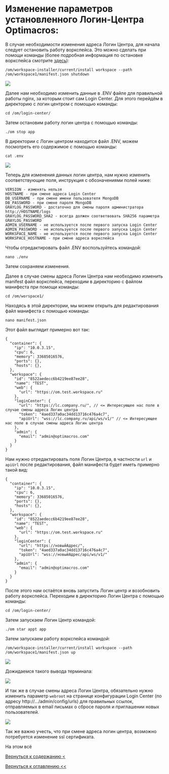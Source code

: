 # Изменение параметров установленного Логин-Центра Optimacros:

В случае необходимости изменения адреса Логин Центра, для начала следует остановить работу воркспейса. Это можно сделать 
при помощи команды (более подробная информация по остановке воркспейса смотрите [здесь](refresh.md)):

```/om/workspace-installer/current/install workspace --path /om/workspace1/manifest.json shutdown```

![](./pictures/sshPutty3.jpg)

Далее нам необходимо изменить данные в .ENV файле для правильной работы nginx, за которым стоит сам Login Center. Для 
этого перейдём в директорию с логин центром с помощью команды:

`cd /om/login-center/`

Затем остановим работу логин центра с помощью команды:

`./om stop app`

В директории с Логин центром находится файл .ENV, можем посмотреть его содержимое с помощью команды:

`cat .env`

![](./pictures/catEnv.png)

Теперь для изменения данных логин центра, нам нужно изменить соответствующие поля, инструкция с обозначениями полей ниже:

```
VERSION - изменять нельзя
HOSTNAME - при смене адреса Login Center
DB_USERNAME - при смене имени пользователя MongoDB
DB_PASSWORD - при смене пароля MongoDB
GRAYLOG_PASSWORD - достаточно для смены пароля администратора http://HOSTNAME/logs
GRAYLOG_PASSWORD_SHA2 - всегда должен соответвовать SHA256 параметра GRAYLOG_PASSWORD
ADMIN_USERNAME - не используется после первого запуска Login Center
ADMIN_PASSWORD - не используется после первого запуска Login Center
WORKSPACE_NAME - не используется после первого запуска Login Center
WORKSPACE_HOSTNAME - при смене адреса воркспейса
```

Чтобы отредактировать файл .ENV воспользуйтесь командой:

`nano ./env`

Затем сохраняем изменения.

Далее в случае смены адреса Логин Центра нам необходимо изменить manifest файл воркспейса, переходим в директорию с файлом манифеста при помощи команды:

`cd /om/worspace1/`

Находясь в этой директории, мы можем открыть для редактирования файл манифеста с помощью команды:

`nano manifest.json`

Этот файл выглядит примерно вот так:

```
{
  "container": {
    "ip": "10.0.3.15",
    "cpu": 6,
    "memory": 33685016576,
    "ports": {},
    "hosts": {},
  },
  "workspace": {
    "id": "8522aedecc6b4219ee87ee28",
    "name": "TEST",
    "web": {
      "url": "https://om.test.workspace.ru"
    },
    "loginCenter": {
      "url": "https://lc.company.ru/", // <= Интересующее нас поле в случае смены адреса Логин центра
      "token": "4aed337a0ac34dd13716c476a4c7",
      "apiUrl": "wss://lc.company.ru/api/ws/v1/" // <= Интересующее нас поле в случае смены адреса Логин центра
    },
    "admin": {
      "email": "admin@optimacros.com"
    }
  }
}
```

Нам нужно отредактировать поля Логин Центра, в частности `url` и `apiUrl`
после редактирования, файл манифеста будет иметь примерно такой вид: 

```
{
  "container": {
    "ip": "10.0.3.15",
    "cpu": 6,
    "memory": 33685016576,
    "ports": {},
    "hosts": {},
  },
  "workspace": {
    "id": "8522aedecc6b4219ee87ee28",
    "name": "TEST",
    "web": {
      "url": "https://om.test.workspace.ru"
    },
    "loginCenter": {
      "url": "https://новыйАдрес/",
      "token": "4aed337a0ac34dd13716c476a4c7",
      "apiUrl": "wss://новыйАдрес/api/ws/v1/"
    },
    "admin": {
      "email": "admin@optimacros.com"
    }
  }
}
```

После этого нам остаётся вновь запустить Логин центр и возобновить работу воркспейса. Переходим в директорию Логин 
Центра с помощью команды:

`cd /om/login-center/`

Затем запускаем Логин Центр командой:

`./om star appt app`

Затем запускаем работу воркспейса командой:

```/om/workspace-installer/current/install workspace --path /om/workspace1/manifest.json up```

![](./pictures/sshPutty7.jpg)

Дожидаемся такого вывода терминала:

![](./pictures/sshPutty8.jpg)

И так же в случае смены адреса Логин Центра, обязательно нужно изменить параметр `webroot` на странице конфигурации Login Center 
(по адресу http://.../admin/config/urls) для правильных ссылок, отправляемых в email письмах о сбросе пароля и приглашении 
новых пользователей.

![](./pictures/configUrls.jpg)

Так же важно учесть, что при смене адреса логин центра, возможно потребуется изменение ssl сертификата.

На этом всё
  
[Вернуться к содержанию <](contents.md)

[Вернуться к оглавлению <<](index.md)